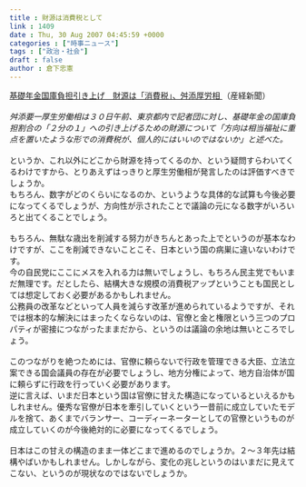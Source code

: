 ```yaml
---
title : 財源は消費税として
link : 1409
date : Thu, 30 Aug 2007 04:45:59 +0000
categories : ["時事ニュース"]
tags : ["政治・社会"]
draft : false
author : 倉下忠憲
---
```


<A HREF="http://www.sankei.co.jp/kyouiku/fukushi/070830/fks070830000.htm" TARGET="_blank">基礎年金国庫負担引き上げ　財源は「消費税」、舛添厚労相 </A>（産経新聞）<BR><BR><I>舛添要一厚生労働相は３０日午前、東京都内で記者団に対し、基礎年金の国庫負担割合の「２分の１」への引き上げるための財源について「方向は相当福祉に重点を置いたような形での消費税が、個人的にはいいのではないか」と述べた。</I><BR><BR>というか、これ以外にどこから財源を持ってくるのか、という疑問すらわいてくるわけですから、とりあえずはっきりと厚生労働相が発言したのは評価すべきでしょうか。<BR>もちろん、数字がどのくらいになるのか、というような具体的な試算も今後必要になってくるでしょうが、方向性が示されたことで議論の元になる数字がいろいろと出てくることでしょう。<BR><BR>もちろん、無駄な歳出を削減する努力がきちんとあった上でというのが基本なわけですが、ここを削減できないことこそ、日本という国の病巣に違いないわけです。<BR>今の自民党にここにメスを入れる力は無いでしょうし、もちろん民主党でもいまだ無理です。だとしたら、結構大きな規模の消費税アップということも国民としては想定しておく必要があるかもしれません。<BR>公務員の改革などといって人員を減らす改革が進められているようですが、それでは根本的な解決にはまったくならないのは、官僚と金と権限という三つのプロパティが密接につながったままだから、というのは議論の余地は無いところでしょう。<BR><BR>このつながりを絶つためには、官僚に頼らないで行政を管理できる大臣、立法立案できる国会議員の存在が必要でしょうし、地方分権によって、地方自治体が国に頼らずに行政を行っていく必要があります。<BR>逆に言えば、いまだ日本という国は官僚に甘えた構造になっているといえるかもしれません。優秀な官僚が日本を牽引していくという一昔前に成立していたモデルを捨て、あくまでバランサー、コーディーネーターとしての官僚というものが成立していくのが今後絶対的に必要になってくるでしょう。<BR><BR>日本はこの甘えの構造のまま一体どこまで進めるのでしょうか。２～３年先は結構やばいかもしれません。しかしながら、変化の兆しというのはいまだに見えてこない、というのが現状なのではないでしょうか。<br><br>
